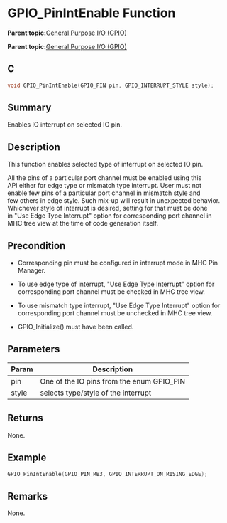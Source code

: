 # GPIO\_PinIntEnable Function

**Parent topic:**[General Purpose I/O \(GPIO\)](GUID-58CDC504-B3EF-44BF-BCCB-7FB20301BF73.md)

**Parent topic:**[General Purpose I/O \(GPIO\)](GUID-11B32F22-DEE1-4458-B547-5C80FDD743FA.md)

## C

```c
void GPIO_PinIntEnable(GPIO_PIN pin, GPIO_INTERRUPT_STYLE style);
```

## Summary

Enables IO interrupt on selected IO pin.

## Description

This function enables selected type of interrupt on selected IO pin.

All the pins of a particular port channel must be enabled using this<br />API either for edge type or mismatch type interrupt. User must not<br />enable few pins of a particular port channel in mismatch style and<br />few others in edge style. Such mix-up will result in unexpected behavior.<br />Whichever style of interrupt is desired, setting for that must be done<br />in "Use Edge Type Interrupt" option for corresponding port channel in<br />MHC tree view at the time of code generation itself.

## Precondition

-   Corresponding pin must be configured in interrupt mode in MHC Pin Manager.

-   To use edge type of interrupt, "Use Edge Type Interrupt" option for corresponding port channel must be checked in MHC tree view.

-   To use mismatch type interrupt, "Use Edge Type Interrupt" option for corresponding port channel must be unchecked in MHC tree view.

-   GPIO\_Initialize\(\) must have been called.


## Parameters

|Param|Description|
|-----|-----------|
|pin|One of the IO pins from the enum GPIO\_PIN|
|style|selects type/style of the interrupt|

## Returns

None.

## Example

```c
GPIO_PinIntEnable(GPIO_PIN_RB3, GPIO_INTERRUPT_ON_RISING_EDGE);
```

## Remarks

None.

